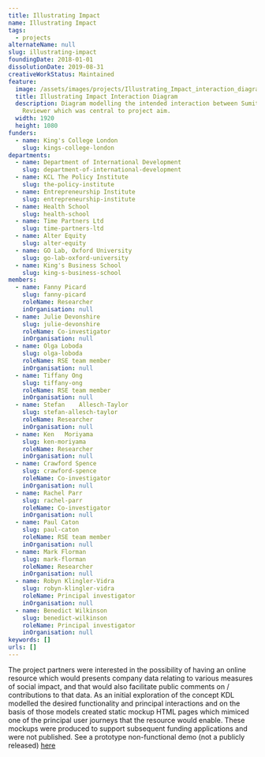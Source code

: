 ```yaml
---
title: Illustrating Impact
name: Illustrating Impact
tags:
  - projects
alternateName: null
slug: illustrating-impact
foundingDate: 2018-01-01
dissolutionDate: 2019-08-31
creativeWorkStatus: Maintained
feature:
  image: /assets/images/projects/Illustrating_Impact_interaction_diagram.png
  title: Illustrating Impact Interaction Diagram
  description: Diagram modelling the intended interaction between Sumitter and
    Reviewer which was central to project aim.
  width: 1920
  height: 1080
funders:
  - name: King's College London
    slug: kings-college-london
departments:
  - name: Department of International Development
    slug: department-of-international-development
  - name: KCL The Policy Institute
    slug: the-policy-institute
  - name: Entrepreneurship Institute
    slug: entrepreneurship-institute
  - name: Health School
    slug: health-school
  - name: Time Partners Ltd
    slug: time-partners-ltd
  - name: Alter Equity
    slug: alter-equity
  - name: GO Lab, Oxford University
    slug: go-lab-oxford-university
  - name: King's Business School
    slug: king-s-business-school
members:
  - name: Fanny	Picard
    slug: fanny-picard
    roleName: Researcher
    inOrganisation: null
  - name: Julie Devonshire
    slug: julie-devonshire
    roleName: Co-investigator
    inOrganisation: null
  - name: Olga Loboda
    slug: olga-loboda
    roleName: RSE team member
    inOrganisation: null
  - name: Tiffany Ong
    slug: tiffany-ong
    roleName: RSE team member
    inOrganisation: null
  - name: Stefan	Allesch-Taylor
    slug: stefan-allesch-taylor
    roleName: Researcher
    inOrganisation: null
  - name: Ken	Moriyama
    slug: ken-moriyama
    roleName: Researcher
    inOrganisation: null
  - name: Crawford Spence
    slug: crawford-spence
    roleName: Co-investigator
    inOrganisation: null
  - name: Rachel Parr
    slug: rachel-parr
    roleName: Co-investigator
    inOrganisation: null
  - name: Paul Caton
    slug: paul-caton
    roleName: RSE team member
    inOrganisation: null
  - name: Mark Florman
    slug: mark-florman
    roleName: Researcher
    inOrganisation: null
  - name: Robyn Klingler-Vidra
    slug: robyn-klingler-vidra
    roleName: Principal investigator
    inOrganisation: null
  - name: Benedict Wilkinson
    slug: benedict-wilkinson
    roleName: Principal investigator
    inOrganisation: null
keywords: []
urls: []
---
```


The project partners were interested in the possibility of having an online resource which would presents company data relating to various measures of social impact, and that would also facilitate public comments on / contributions to that data. As an initial exploration of the concept KDL modelled the desired functionality and principal interactions and on the basis of those models created static mockup HTML pages which mimiced one of the principal user journeys that the resource would enable. These mockups were produced to support subsequent funding applications and were not published. See a prototype non-functional demo (not a publicly released) [here](https://chimp.kdl.kcl.ac.uk/index.html)
